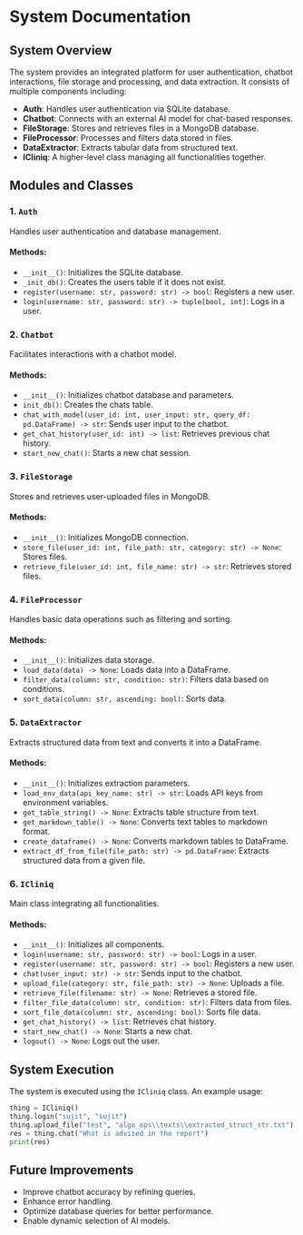 # System Documentation

## System Overview
The system provides an integrated platform for user authentication, chatbot interactions, file storage and processing, and data extraction. It consists of multiple components including:

- **Auth**: Handles user authentication via SQLite database.
- **Chatbot**: Connects with an external AI model for chat-based responses.
- **FileStorage**: Stores and retrieves files in a MongoDB database.
- **FileProcessor**: Processes and filters data stored in files.
- **DataExtractor**: Extracts tabular data from structured text.
- **ICliniq**: A higher-level class managing all functionalities together.

## Modules and Classes

### 1. `Auth`
Handles user authentication and database management.

#### Methods:
- `__init__()`: Initializes the SQLite database.
- `_init_db()`: Creates the users table if it does not exist.
- `register(username: str, password: str) -> bool`: Registers a new user.
- `login(username: str, password: str) -> tuple[bool, int]`: Logs in a user.

### 2. `Chatbot`
Facilitates interactions with a chatbot model.

#### Methods:
- `__init__()`: Initializes chatbot database and parameters.
- `init_db()`: Creates the chats table.
- `chat_with_model(user_id: int, user_input: str, query_df: pd.DataFrame) -> str`: Sends user input to the chatbot.
- `get_chat_history(user_id: int) -> list`: Retrieves previous chat history.
- `start_new_chat()`: Starts a new chat session.

### 3. `FileStorage`
Stores and retrieves user-uploaded files in MongoDB.

#### Methods:
- `__init__()`: Initializes MongoDB connection.
- `store_file(user_id: int, file_path: str, category: str) -> None`: Stores files.
- `retrieve_file(user_id: int, file_name: str) -> str`: Retrieves stored files.

### 4. `FileProcessor`
Handles basic data operations such as filtering and sorting.

#### Methods:
- `__init__()`: Initializes data storage.
- `load_data(data) -> None`: Loads data into a DataFrame.
- `filter_data(column: str, condition: str)`: Filters data based on conditions.
- `sort_data(column: str, ascending: bool)`: Sorts data.

### 5. `DataExtractor`
Extracts structured data from text and converts it into a DataFrame.

#### Methods:
- `__init__()`: Initializes extraction parameters.
- `load_env_data(api_key_name: str) -> str`: Loads API keys from environment variables.
- `get_table_string() -> None`: Extracts table structure from text.
- `get_markdown_table() -> None`: Converts text tables to markdown format.
- `create_dataframe() -> None`: Converts markdown tables to DataFrame.
- `extract_df_from_file(file_path: str) -> pd.DataFrame`: Extracts structured data from a given file.

### 6. `ICliniq`
Main class integrating all functionalities.

#### Methods:
- `__init__()`: Initializes all components.
- `login(username: str, password: str) -> bool`: Logs in a user.
- `register(username: str, password: str) -> bool`: Registers a new user.
- `chat(user_input: str) -> str`: Sends input to the chatbot.
- `upload_file(category: str, file_path: str) -> None`: Uploads a file.
- `retrieve_file(filename: str) -> None`: Retrieves a stored file.
- `filter_file_data(column: str, condition: str)`: Filters data from files.
- `sort_file_data(column: str, ascending: bool)`: Sorts file data.
- `get_chat_history() -> list`: Retrieves chat history.
- `start_new_chat() -> None`: Starts a new chat.
- `logout() -> None`: Logs out the user.

## System Execution
The system is executed using the `ICliniq` class. An example usage:
```python
thing = ICliniq()
thing.login("sujit", "sujit")
thing.upload_file("test", "algo_ops\\texts\\extracted_struct_str.txt")
res = thing.chat("What is advised in the report")
print(res)
```

## Future Improvements
- Improve chatbot accuracy by refining queries.
- Enhance error handling.
- Optimize database queries for better performance.
- Enable dynamic selection of AI models.

